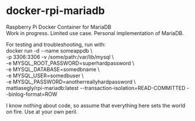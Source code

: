 # docker-rpi-mariadb
Raspberry Pi Docker Container for MariaDB<BR>
Work in progress. Limited use case. Personal implementation of MariaDB.

For testing and troubleshooting, run with:<BR>
docker run -d --name someappdb \\\
-p 3306:3306
-v /some/path:/var/lib/mysql \\\
-e MYSQL_ROOT_PASSWORD=superhardpassword \\\
-e MYSQL_DATABASE=somedbname \\\
-e MYSQL_USER=somedbuser \\\
-e MYSQL_PASSWORD=anotherreallyhardpassword \\\
mattiasegly/rpi-mariadb:latest --transaction-isolation=READ-COMMITTED --binlog-format=ROW
  
I know nothing about code, so assume that everything here sets the world on fire. Use at your own peril.
